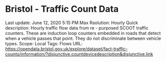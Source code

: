 # Bristol - Traffic Count Data

Last update: June 12, 2020 5:15 PM
Max Rsolution: Hourly
Quick description: Hourly traffic flow data from re - purposed SCOOT traffic counters. These are induction loop counters embedded in roads that detect when a vehicle passes that point. They do not discriminate between vehicle types.
Scope: Local
Tags: Flows
URL: https://opendata.bristol.gov.uk/explore/dataset/fact-traffic-counts/information/?disjunctive.countdevicedescription&disjunctive.link